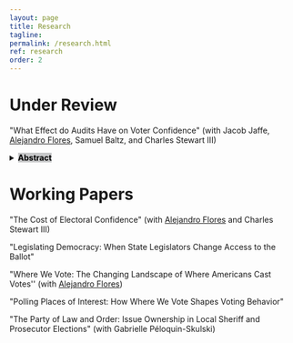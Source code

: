 ```yaml
---
layout: page
title: Research
tagline:
permalink: /research.html
ref: research
order: 2
---
```

# Under Review
"What Effect do Audits Have on Voter Confidence" (with Jacob Jaffe, [Alejandro Flores](https://a-flores.com), Samuel Baltz, and Charles Stewart III) <details style="cursor: pointer;"><summary><mark style="background-color: #c7c8c9"><strong> Abstract </strong></mark></summary> <blockquote>Post-election audits are thought to bolster voters' confidence in elections, but it is unclear which aspects of audits drive public trust in election results and why. In a set of survey experiments fielded by YouGov to a sample of 2,000 Americans, we used both factorial and conjoint designs to understand which attributes of election audits are most important for increasing voter confidence in legitimate election results. Overall, we find that what an audit finds is much less important than how the audit is conducted, so long as the audit does not uncover exceptionally large errors. Structural features of the audit, like who conducts it and how its results are announced, turn out to be more consequential to voter evaluations of election results than the actual number of discrepancies found. Although voters are quick to pick up partisan cues about audits, this has not produced a broader polarization around election audits, and voters rationally do not punish an election in which the winner was called correctly for a few mis-counted votes. Our findings suggest that election administrators can bolster voter confidence through the design of election audits, without serious fear that turning up small numbers of errors will harm voter confidence.</blockquote></details>

# Working Papers
"The Cost of Electoral Confidence" (with [Alejandro Flores](https://a-flores.com) and Charles Stewart III)

"Legislating Democracy: When State Legislators Change Access to the Ballot"

"Where We Vote: The Changing Landscape of Where Americans Cast Votes'' (with [Alejandro Flores](https://a-flores.com))

"Polling Places of Interest: How Where We Vote Shapes Voting Behavior"

"The Party of Law and Order: Issue Ownership in Local Sheriff and Prosecutor Elections" (with Gabrielle Péloquin-Skulski)